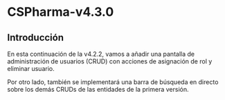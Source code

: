 # CSPharma-v4.3.0

## Introducción

En esta continuación de la v4.2.2, vamos a añadir una pantalla de administración de usuarios (CRUD) con acciones de asignación de rol y eliminar usuario.

Por otro lado, también se implementará una barra de búsqueda en directo sobre los demás CRUDs de las entidades de la primera versión.


